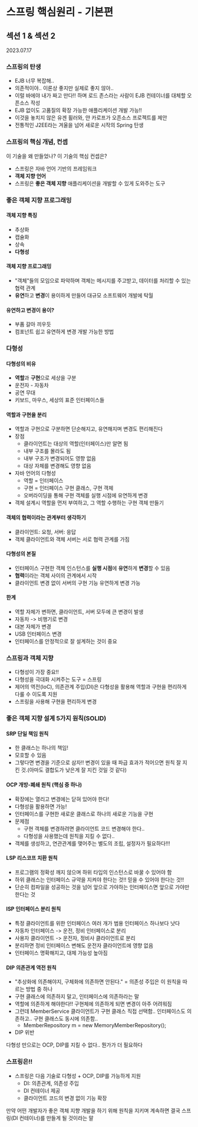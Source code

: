 # 스프링 핵심원리 - 기본편

## 섹션 1 & 섹션 2
2023.07.17

### 스프링의 탄생
- EJB 너무 복잡해..
- 의존적이야.. 이론상 좋지만 실제로 좋지 않아..
- 이럴 바에야 내가 짜고 만다!! 하며 로드 존스라는 사람이 EJB 컨테이너를 대체할 오픈소스 작성
- EJB 없이도 고품질의 확장 가능한 애플리케이션 개발 가능!!
- 이것을 놓치지 않은 유겐 휠러와, 얀 카로프가 오픈소스 프로젝트를 제안
- 전통적인 J2EE라는 겨울을 넘어 새로운 시작의 Spring 탄생

### 스프링의 핵심 개념, 컨셉
이 기술을 왜 만들었나? 이 기술의 핵심 컨셉은?
- 스프링은 자바 언어 기반의 프레임워크
- **객체 지향 언어**
- 스프링은 **좋은 객체 지향** 애플리케이션을 개발할 수 있게 도와주는 도구

### 좋은 객체 지향 프로그래밍
#### 객체 지향 특징
- 추상화
- 캡슐화
- 상속
- **다형성**

#### 객체 지향 프로그래밍
- "객체"들의 모임으로 파악하며 객체는 메시지를 주고받고, 데이터를 처리할 수 있는 협력 관계
- **유연**하고 **변경**이 용이하게 만들어 대규모 소프트웨어 개발에 탁월

#### 유연하고 변경이 용이?
- 부품 갈아 끼우듯
- 컴포넌트 쉽고 유연하게 변경 개발 가능한 방법

### 다형성
#### 다형성의 비유
- **역할**과 **구현**으로 세상을 구분
- 운전자 - 자동차
- 공연 무대
- 키보드, 마우스, 세상의 표준 인터페이스들

#### 역할과 구현을 분리
- 역할과 구현으로 구분하면 단순해지고, 유연해지며 변경도 편리해진다
- 장점
  - 클라이언트는 대상의 역할(인터페이스)만 알면 됨
  - 내부 구조를 몰라도 됨
  - 내부 구조가 변경되어도 영향 없음
  - 대상 자체를 변경해도 영향 없음
- 자바 언어의 다형성
  - 역할 = 인터페이스
  - 구현 = 인터페이스 구현 클래스, 구현 객체
  - 오버라이딩을 통해 구현 객체를 실행 시점에 유연하게 변경
- 객체 설계시 역할을 먼저 부여하고, 그 역할 수행하는 구현 객체 만들기

#### 객체의 협력이라는 관계부터 생각하기
- 클라이언트: 요청, 서버: 응답
- 객체 클라이언트와 객체 서버는 서로 협력 관계를 가짐

#### 다형성의 본질
- 인터페이스 구현한 객체 인스턴스를 **실행 시점**에 **유연**하게 **변경**할 수 있음
- **협력**이라는 객체 사이의 관계에서 시작
- 클라이언트 변경 없이 서버의 구현 기능 유연하게 변경 가능

#### 한계
- 역할 자체가 변하면, 클라이언트, 서버 모두에 큰 변경이 발생
- 자동차 -> 비행기로 변경
- 대본 자체가 변경
- USB 인터페이스 변경
- 인터페이스를 안정적으로 잘 설계하는 것이 중요

### 스프링과 객체 지향
- 다형성이 가장 중요!!
- 다형성을 극대화 시켜주는 도구 = 스프링
- 제어의 역전(IoC), 의존관계 주입(DI)은 다형성을 활용해 역할과 구현을 편리하게 다룰 수 이도록 지원
- 스프링을 사용해 구현을 편리하게 변경

### 좋은 객체 지향 설계 5가지 원칙(SOLID)
#### SRP 단일 책임 원칙
- 한 클래스는 하나의 책임!
- 모호할 수 있음
- 그렇다면 변경을 기준으로 삼자!! 변경이 있을 때 파급 효과가 적어으면 원칙 잘 지킨 것.(아마도 결합도가 낮은게 잘 지킨 것일 것 같다)

#### OCP 개방-폐쇄 원칙 (핵심 중 하나)
- 확장에는 열리고 변경에는 닫혀 있어야 한다!
- 다형성을 활용하면 가능!
- 인터페이스를 구현한 새로운 클래스로 하나의 새로운 기능을 구현
- 문제점
  - 구현 객체를 변경하려면 클라이언트 코드 변경해야 한다..
  - 다형성을 사용했는데 원칙을 지킬 수 없다..
- 객체를 생성하고, 연관관계를 맺어주는 별도의 조립, 설정자가 필요하다!!!

#### LSP 리스코프 치환 원칙
- 프로그램의 정확성 깨지 않으며 하위 타입의 인스턴스로 바꿀 수 있어야 함
- 하위 클래스는 인터페이스 규약을 지켜야 한다는 것!! 믿을 수 있어야 한다는 것!!
- 단순히 컴파일을 성공하는 것을 넘어 앞으로 가야하는 인터페이스면 앞으로 가야만 한다는 것

#### ISP 인터페이스 분리 원칙
- 특정 클라이언트를 위한 인터페이스 여러 개가 범용 인터페이스 하나보다 낫다
- 자동차 인터페이스 -> 운전, 정비 인터페이스로 분리
- 사용자 클라이언트 -> 운전자, 정비사 클라이언트로 분리
- 분리하면 정비 인터페이스 변해도 운전자 클라이언트에 영향 없음
- 인터페이스 명확해지고, 대체 가능성 높아짐

#### DIP 의존관계 역전 원칙
- "추상화에 의존해야지, 구체화에 의존하면 안된다." = 의존성 주입은 이 원칙을 따르는 방법 중 하나
- 구현 클래스에 의존하지 말고, 인터페이스에 의존하라는 말
- 역할에 의존하게 해야한다!! 구현체에 의존하게 되면 변경이 아주 어려워짐
- 그런데 MemberService 클라이언트가 구현 클래스 직접 선택함.. 인터페이스도 의존하고.. 구현 클래스도 동시에 의존함..
  - MemberRepository m = new MemoryMemberRepository();
- DIP 위반

다형성 만으로는 OCP, DIP를 지킬 수 없다..
 뭔가가 더 필요하다

### 스프링은!!
- 스프링은 다음 기술로 다형성 + OCP, DIP를 가능하게 지원
  - DI: 의존관계, 의존성 주입
  - DI 컨테이너 제공
  - 클라이언트 코드의 변경 없이 기능 확장

만약 어떤 개발자가 좋은 객체 지향 개발을 하기 위해 원칙을 지키며 계속하면 결국 스프링(DI 컨테이너)를 만들게 될 것이라는 말

